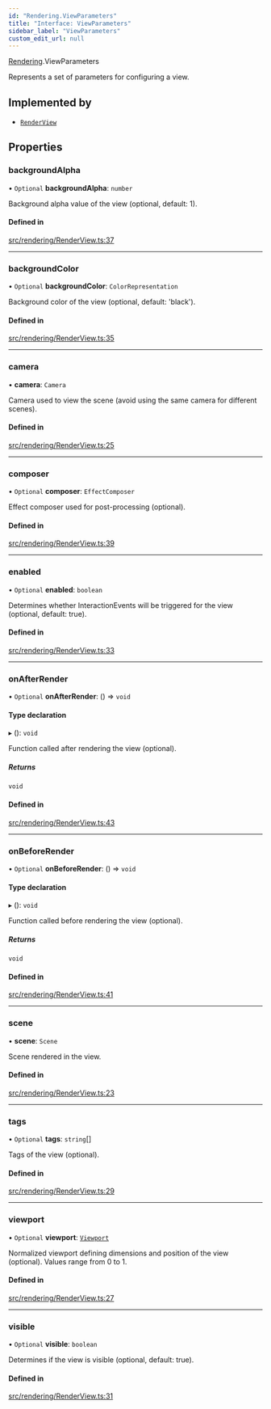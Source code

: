 ```yaml
---
id: "Rendering.ViewParameters"
title: "Interface: ViewParameters"
sidebar_label: "ViewParameters"
custom_edit_url: null
---
```


[Rendering](../namespaces/Rendering.md).ViewParameters

Represents a set of parameters for configuring a view.

## Implemented by

- [`RenderView`](../classes/Rendering.RenderView.md)

## Properties

### backgroundAlpha

• `Optional` **backgroundAlpha**: `number`

Background alpha value of the view (optional, default: 1).

#### Defined in

[src/rendering/RenderView.ts:37](https://github.com/agargaro/three.ez/blob/5cb5c71/src/rendering/RenderView.ts#L37)

___

### backgroundColor

• `Optional` **backgroundColor**: `ColorRepresentation`

Background color of the view (optional, default: 'black').

#### Defined in

[src/rendering/RenderView.ts:35](https://github.com/agargaro/three.ez/blob/5cb5c71/src/rendering/RenderView.ts#L35)

___

### camera

• **camera**: `Camera`

Camera used to view the scene (avoid using the same camera for different scenes).

#### Defined in

[src/rendering/RenderView.ts:25](https://github.com/agargaro/three.ez/blob/5cb5c71/src/rendering/RenderView.ts#L25)

___

### composer

• `Optional` **composer**: `EffectComposer`

Effect composer used for post-processing (optional).

#### Defined in

[src/rendering/RenderView.ts:39](https://github.com/agargaro/three.ez/blob/5cb5c71/src/rendering/RenderView.ts#L39)

___

### enabled

• `Optional` **enabled**: `boolean`

Determines whether InteractionEvents will be triggered for the view (optional, default: true).

#### Defined in

[src/rendering/RenderView.ts:33](https://github.com/agargaro/three.ez/blob/5cb5c71/src/rendering/RenderView.ts#L33)

___

### onAfterRender

• `Optional` **onAfterRender**: () => `void`

#### Type declaration

▸ (): `void`

Function called after rendering the view (optional).

##### Returns

`void`

#### Defined in

[src/rendering/RenderView.ts:43](https://github.com/agargaro/three.ez/blob/5cb5c71/src/rendering/RenderView.ts#L43)

___

### onBeforeRender

• `Optional` **onBeforeRender**: () => `void`

#### Type declaration

▸ (): `void`

Function called before rendering the view (optional).

##### Returns

`void`

#### Defined in

[src/rendering/RenderView.ts:41](https://github.com/agargaro/three.ez/blob/5cb5c71/src/rendering/RenderView.ts#L41)

___

### scene

• **scene**: `Scene`

Scene rendered in the view.

#### Defined in

[src/rendering/RenderView.ts:23](https://github.com/agargaro/three.ez/blob/5cb5c71/src/rendering/RenderView.ts#L23)

___

### tags

• `Optional` **tags**: `string`[]

Tags of the view (optional).

#### Defined in

[src/rendering/RenderView.ts:29](https://github.com/agargaro/three.ez/blob/5cb5c71/src/rendering/RenderView.ts#L29)

___

### viewport

• `Optional` **viewport**: [`Viewport`](Rendering.Viewport.md)

Normalized viewport defining dimensions and position of the view (optional). Values range from 0 to 1.

#### Defined in

[src/rendering/RenderView.ts:27](https://github.com/agargaro/three.ez/blob/5cb5c71/src/rendering/RenderView.ts#L27)

___

### visible

• `Optional` **visible**: `boolean`

Determines if the view is visible (optional, default: true).

#### Defined in

[src/rendering/RenderView.ts:31](https://github.com/agargaro/three.ez/blob/5cb5c71/src/rendering/RenderView.ts#L31)
